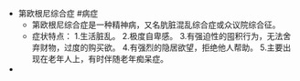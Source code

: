 - 第欧根尼综合症 #病症
	- 第欧根尼综合症是一种精神病，又名肮脏混乱综合症或众议院综合征。
	- 症状特点：
	  1.生活脏乱。
	  2.极度自卑感。
	  3.有强迫性的囤积行为，无法舍弃财物，过度的购买欲。
	  4.有强烈的隐居欲望，拒绝他人帮助。
	  5.主要出现在老年人上，有时伴随老年痴呆症。
-